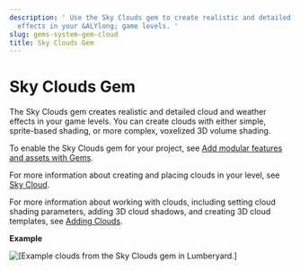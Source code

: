 ```yaml
---
description: ' Use the Sky Clouds gem to create realistic and detailed cloud and weather
  effects in your &ALYlong; game levels. '
slug: gems-system-gem-cloud
title: Sky Clouds Gem
---
```

# Sky Clouds Gem<a name="gems-system-gem-cloud"></a>

The Sky Clouds gem creates realistic and detailed cloud and weather effects in your game levels\. You can create clouds with either simple, sprite\-based shading, or more complex, voxelized 3D volume shading\. 

To enable the Sky Clouds gem for your project, see [Add modular features and assets with Gems](/docs/userguide/gems/builtin/s.md)\. 

For more information about creating and placing clouds in your level, see [Sky Cloud](/docs/userguide/components/sky-cloud.md)\. 

For more information about working with clouds, including setting cloud shading parameters, adding 3D cloud shadows, and creating 3D cloud templates, see [Adding Clouds](/docs/userguide/weather/clouds-intro.md)\.

**Example**  

![\[Example clouds from the Sky Clouds gem in Lumberyard.\]](/images/userguide/gems-system-gem-clouds.png)